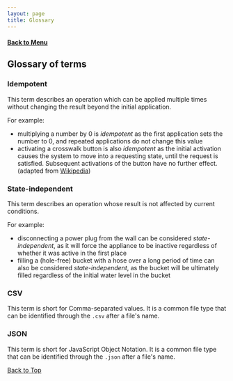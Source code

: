 ```yaml
---
layout: page
title: Glossary
---
```


#### [Back to Menu](../UserGuide.md)

## Glossary of terms

### Idempotent

This term describes an operation which can be applied multiple times without changing the result beyond the initial application.

For example:

- multiplying a number by 0 is *idempotent* as the first application sets the number to 0, and repeated applications do not change this value
- activating a crosswalk button is also *idempotent* as the initial activation causes the system to move into a requesting state, until the request is satisfied. Subsequent activations of the button have no further effect. (adapted from [Wikipedia](https://en.wikipedia.org/wiki/Idempotence#Applied_examples))

### State-independent

This term describes an operation whose result is not affected by current conditions.

For example:

- disconnecting a power plug from the wall can be considered *state-independent*, as it will force the appliance to be inactive regardless of whether it was active in the first place
- filling a (hole-free) bucket with a hose over a long period of time can also be considered *state-independent*, as the bucket will be ultimately filled regardless of the initial water level in the bucket

### CSV

This term is short for Comma-separated values. It is a common file type that can be identified through the `.csv` after a file's name.

### JSON

This term is short for JavaScript Object Notation. It is a common file type that can be identified through the `.json` after a file's name.

[Back to Top](#back-to-menuuserguidemd)
